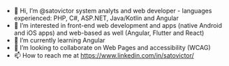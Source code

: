 - 👋 Hi, I’m @satovictor system analyts and web developer - languages experienced: PHP, C#, ASP.NET, Java/Kotlin and Angular
- 👀 I’m interested in front-end web development and apps (native Android and iOS apps) and web-based as well (Angular, Flutter and React)
- 🌱 I’m currently learning Angular
- 💞️ I’m looking to collaborate on Web Pages and accessibility (WCAG)
- 📫 How to reach me at https://www.linkedin.com/in/satovictor/
